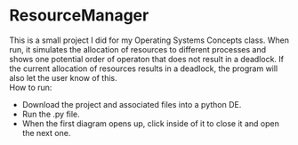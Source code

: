 # ResourceManager
This is a small project I did for my Operating Systems Concepts class. When run, it simulates the allocation of resources to different processes and shows one potential order of
 operaton that does not result in a deadlock. If the current allocation of resources results in a deadlock, the program will also let the user know of this.    
 How to run:
 - Download the project and associated files into a python DE.
 - Run the .py file.
 - When the first diagram opens up, click inside of it to close it and open the next one.
